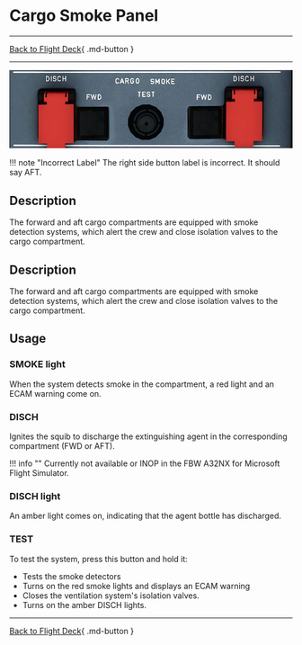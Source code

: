 # Cargo Smoke Panel

---

[Back to Flight Deck](../index.md){ .md-button }

---

![Cargo Smoke Panel](../../../assets/a32nx-briefing/overhead-panel/cargo-smoke.jpg "Cargo Smoke Panel")

!!! note "Incorrect Label"
    The right side button label is incorrect. It should say AFT.

## Description

The forward and aft cargo compartments are equipped with smoke detection systems, which alert the crew and close isolation valves to the cargo compartment.

## Description

The forward and aft cargo compartments are equipped with smoke detection systems, which alert the crew and close isolation valves to the cargo compartment.

## Usage

### SMOKE light

When the system detects smoke in the compartment, a red light and an ECAM warning come on.

### DISCH

Ignites the squib to discharge the extinguishing agent in the corresponding compartment (FWD or AFT).

!!! info ""
    Currently not available or INOP in the FBW A32NX for Microsoft Flight Simulator.

### DISCH light

An amber light comes on, indicating that the agent bottle has discharged.

### TEST

To test the system, press this button and hold it:

- Tests the smoke detectors
- Turns on the red smoke lights and displays an ECAM warning
- Closes the ventilation system's isolation valves.
- Turns on the amber DISCH lights.

---

[Back to Flight Deck](../index.md){ .md-button }
